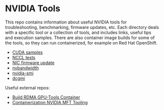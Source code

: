 # NVIDIA Tools

This repo contains information about useful NVIDIA tools for troubleshooting, benchmarking, firmware updates, etc.
Each directory deals with a specific tool or a collection of tools, and includes links, useful tips and execution samples.
There are also container image builds for some of the tools, so they can run containerized, for example on Red Hat OpenShift.

* [CUDA samples](cuda-samples/)
* [NCCL tests](nccl-tests/)
* [NIC firmware update](nic-firmware-update/)
* [nvbandwidth](nvbandwidth/)
* [nvidia-smi](nvidia-smi/)
* [dcgmi](dcgmi/)

Useful external repos:

* [Build RDMA GPU-Tools Container](https://github.com/schmaustech/gpu-tools)
* [Containerization NVIDIA MFT Tooling](https://github.com/schmaustech/containerize-mft-tools)
